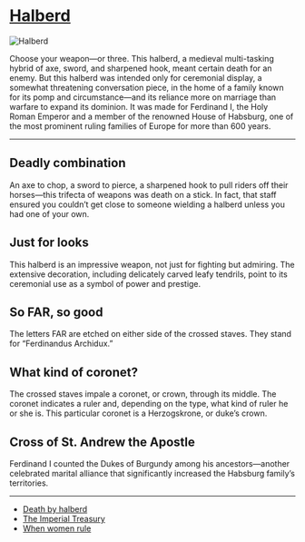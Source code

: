 # [Halberd](http://artsmia.github.io/griot/#/o/120475)
![Halberd](http://api.artsmia.org/images/120475/large.jpg)

Choose your weapon—or three. This halberd, a medieval multi-tasking hybrid of axe, sword, and sharpened hook, meant certain death for an enemy. But this halberd was intended only for ceremonial display, a somewhat threatening conversation piece, in the home of a family known for its pomp and circumstance—and its reliance more on marriage than warfare to expand its dominion. It was made for Ferdinand I, the Holy Roman Emperor and a member of the renowned House of Habsburg, one of the most prominent ruling families of Europe for more than 600 years.  

---

## Deadly combination

An axe to chop, a sword to pierce, a sharpened hook to pull riders off their horses—this trifecta of weapons was death on a stick. In fact, that staff ensured you couldn’t get close to someone wielding a halberd unless you had one of your own.

## Just for looks

This halberd is an impressive weapon, not just for fighting but admiring. The extensive decoration, including delicately carved leafy tendrils, point to its ceremonial use as a symbol of power and prestige.

## So FAR, so good

The letters FAR are etched on either side of the crossed staves. They stand for “Ferdinandus Archidux.”

## What kind of coronet?

The crossed staves impale a coronet, or crown, through its middle. The coronet indicates a ruler and, depending on the type, what kind of ruler he or she is. This particular coronet is a Herzogskrone, or duke’s crown.  

## Cross of St. Andrew the Apostle

Ferdinand I counted the Dukes of Burgundy among his ancestors—another celebrated marital alliance that significantly increased the Habsburg family’s territories.  

---

* [Death by halberd](../stories/death-by-halberd.md)
* [The Imperial Treasury](../stories/the-imperial-treasury.md)
* [When women rule](../stories/when-women-rule.md)
